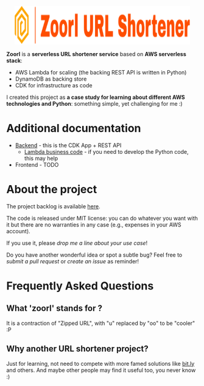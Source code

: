 <p align="center">
  <img width="460" height="100" src="docs/images/logo.svg">
</p>

**Zoorl** is a **serverless URL shortener service** based on **AWS serverless stack**:
* AWS Lambda for scaling (the backing REST API is written in Python)
* DynamoDB as backing store
* CDK for infrastructure as code

I created this project as **a case study for learning about different AWS technologies and Python**: something simple, yet challenging for me :)

# Additional documentation
* [Backend](backend/README.md) - this is the CDK App + REST API
  * [Lambda business code](backend/lambda/README.md) - if you need to develop the Python code, this may help
* Frontend - TODO 

# About the project 
The project backlog is available [here](https://github.com/users/scalasm/projects/4).

The code is released under MIT license: you can do whatever you want with it but there are no warranties in any case (e.g., expenses in your AWS account).

If you use it, please *drop me a line about your use case*!

Do you have another wonderful idea or spot a subtle bug? Feel free to *submit a pull request* or *create an issue* as reminder!

# Frequently Asked Questions

## What 'zoorl' stands for ?

It is a contraction of "Zipped URL", with "u" replaced by "oo" to be "cooler" :P

## Why another URL shortener project?

Just for learning, not need to compete with more famed solutions like [bit.ly](https://bitly.com/) and others. And maybe other people may find it useful too, you never know :)

